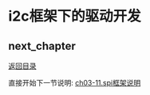 # i2c框架下的驱动开发

## next_chapter

[返回目录](./SUMMARY.md)

直接开始下一节说明: [ch03-11.spi框架说明](./ch03-11.spi_frame.md)
